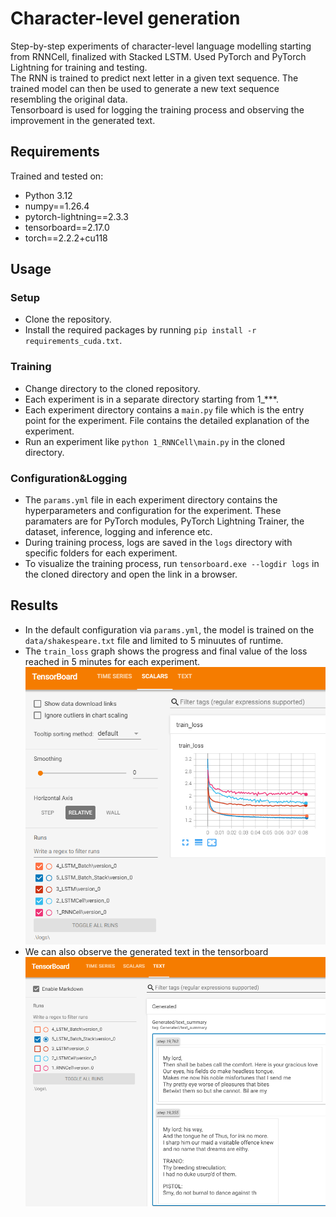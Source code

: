 # Character-level generation 
Step-by-step experiments of character-level language modelling starting from RNNCell, finalized with Stacked LSTM.
Used PyTorch and PyTorch Lightning for training and testing.  
The RNN is trained to predict next letter in a given text sequence. The trained model can then be used to generate a new text sequence resembling the original data.  
Tensorboard is used for logging the training process and observing the improvement in the generated text.

## Requirements
Trained and tested on:

* Python 3.12
* numpy==1.26.4
* pytorch-lightning==2.3.3
* tensorboard==2.17.0
* torch==2.2.2+cu118

## Usage
### Setup
* Clone the repository.
* Install the required packages by running `pip install -r requirements_cuda.txt`.

### Training
* Change directory to the cloned repository.
* Each experiment is in a separate directory starting from 1_***.
* Each experiment directory contains a `main.py` file which is the entry point for the experiment. File contains the detailed explanation of the experiment.
* Run an experiment like `python 1_RNNCell\main.py` in the cloned directory.

### Configuration&Logging
* The `params.yml` file in each experiment directory contains the hyperparameters and configuration for the experiment. These paramaters are for PyTorch modules, PyTorch Lightning Trainer, the dataset, inference, logging and inference etc.
* During training process, logs are saved in the `logs` directory with specific folders for each experiment.
* To visualize the training process, run `tensorboard.exe --logdir logs` in the cloned directory and open the link in a browser.

## Results
* In the default configuration via `params.yml`, the model is trained on the `data/shakespeare.txt` file and limited to 5 minuutes of runtime.
* The `train_loss` graph shows the progress and final value of the loss reached in 5 minutes for each experiment.
![alt text](assets/image.png)
* We can also observe the generated text in the tensorboard
![alt text](assets/image2.png)